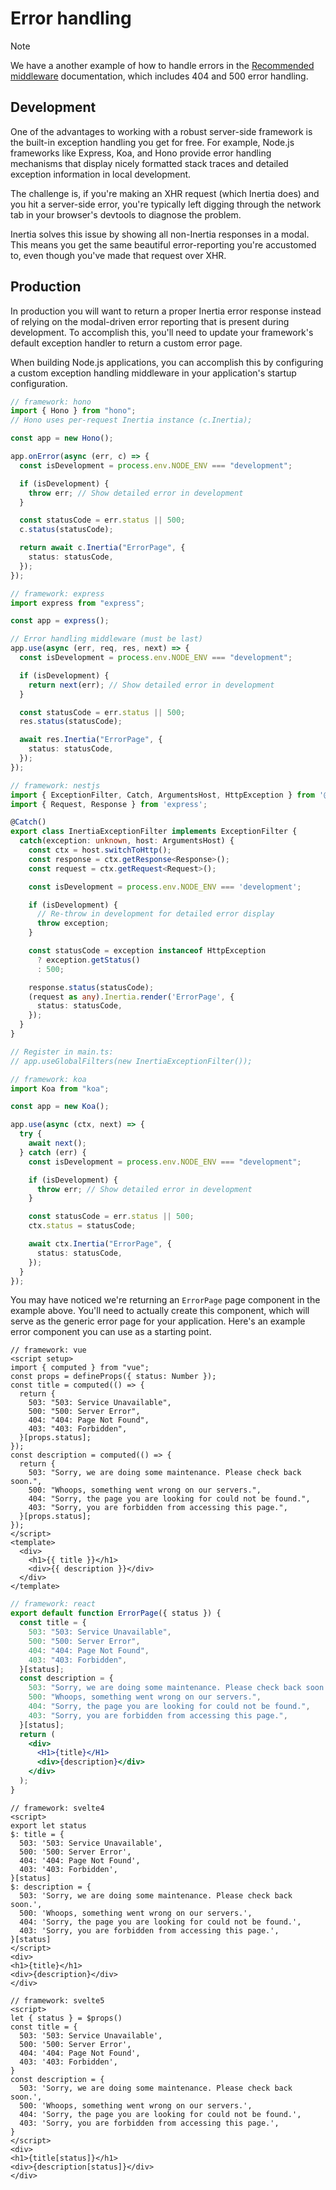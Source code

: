# Error handling

> [!NOTE]
> We have a another example of how to handle errors in the [Recommended middleware](/core/recommended-middleware.md) documentation, which includes 404 and 500 error handling.

## Development

One of the advantages to working with a robust server-side framework is the built-in exception handling you get for free. For example, Node.js frameworks like Express, Koa, and Hono provide error handling mechanisms that display nicely formatted stack traces and detailed exception information in local development.

The challenge is, if you're making an XHR request (which Inertia does) and you hit a server-side error, you're typically left digging through the network tab in your browser's devtools to diagnose the problem.

Inertia solves this issue by showing all non-Inertia responses in a modal. This means you get the same beautiful error-reporting you're accustomed to, even though you've made that request over XHR.

## Production

In production you will want to return a proper Inertia error response instead of relying on the modal-driven error reporting that is present during development. To accomplish this, you'll need to update your framework's default exception handler to return a custom error page.

When building Node.js applications, you can accomplish this by configuring a custom exception handling middleware in your application's startup configuration.

```ts
// framework: hono
import { Hono } from "hono";
// Hono uses per-request Inertia instance (c.Inertia);

const app = new Hono();

app.onError(async (err, c) => {
  const isDevelopment = process.env.NODE_ENV === "development";

  if (isDevelopment) {
    throw err; // Show detailed error in development
  }

  const statusCode = err.status || 500;
  c.status(statusCode);

  return await c.Inertia("ErrorPage", {
    status: statusCode,
  });
});
```

```ts
// framework: express
import express from "express";

const app = express();

// Error handling middleware (must be last)
app.use(async (err, req, res, next) => {
  const isDevelopment = process.env.NODE_ENV === "development";

  if (isDevelopment) {
    return next(err); // Show detailed error in development
  }

  const statusCode = err.status || 500;
  res.status(statusCode);

  await res.Inertia("ErrorPage", {
    status: statusCode,
  });
});
```

```ts
// framework: nestjs
import { ExceptionFilter, Catch, ArgumentsHost, HttpException } from '@nestjs/common';
import { Request, Response } from 'express';

@Catch()
export class InertiaExceptionFilter implements ExceptionFilter {
  catch(exception: unknown, host: ArgumentsHost) {
    const ctx = host.switchToHttp();
    const response = ctx.getResponse<Response>();
    const request = ctx.getRequest<Request>();

    const isDevelopment = process.env.NODE_ENV === 'development';

    if (isDevelopment) {
      // Re-throw in development for detailed error display
      throw exception;
    }

    const statusCode = exception instanceof HttpException
      ? exception.getStatus()
      : 500;

    response.status(statusCode);
    (request as any).Inertia.render('ErrorPage', {
      status: statusCode,
    });
  }
}

// Register in main.ts:
// app.useGlobalFilters(new InertiaExceptionFilter());
```

```ts
// framework: koa
import Koa from "koa";

const app = new Koa();

app.use(async (ctx, next) => {
  try {
    await next();
  } catch (err) {
    const isDevelopment = process.env.NODE_ENV === "development";

    if (isDevelopment) {
      throw err; // Show detailed error in development
    }

    const statusCode = err.status || 500;
    ctx.status = statusCode;

    await ctx.Inertia("ErrorPage", {
      status: statusCode,
    });
  }
});
```

You may have noticed we're returning an `ErrorPage` page component in the example above. You'll need to actually create this component, which will serve as the generic error page for your application. Here's an example error component you can use as a starting point.

```vue
// framework: vue
<script setup>
import { computed } from "vue";
const props = defineProps({ status: Number });
const title = computed(() => {
  return {
    503: "503: Service Unavailable",
    500: "500: Server Error",
    404: "404: Page Not Found",
    403: "403: Forbidden",
  }[props.status];
});
const description = computed(() => {
  return {
    503: "Sorry, we are doing some maintenance. Please check back soon.",
    500: "Whoops, something went wrong on our servers.",
    404: "Sorry, the page you are looking for could not be found.",
    403: "Sorry, you are forbidden from accessing this page.",
  }[props.status];
});
</script>
<template>
  <div>
    <h1>{{ title }}</h1>
    <div>{{ description }}</div>
  </div>
</template>
```

```jsx
// framework: react
export default function ErrorPage({ status }) {
  const title = {
    503: "503: Service Unavailable",
    500: "500: Server Error",
    404: "404: Page Not Found",
    403: "403: Forbidden",
  }[status];
  const description = {
    503: "Sorry, we are doing some maintenance. Please check back soon.",
    500: "Whoops, something went wrong on our servers.",
    404: "Sorry, the page you are looking for could not be found.",
    403: "Sorry, you are forbidden from accessing this page.",
  }[status];
  return (
    <div>
      <H1>{title}</H1>
      <div>{description}</div>
    </div>
  );
}
```

```svelte
// framework: svelte4
<script>
export let status
$: title = {
  503: '503: Service Unavailable',
  500: '500: Server Error',
  404: '404: Page Not Found',
  403: '403: Forbidden',
}[status]
$: description = {
  503: 'Sorry, we are doing some maintenance. Please check back soon.',
  500: 'Whoops, something went wrong on our servers.',
  404: 'Sorry, the page you are looking for could not be found.',
  403: 'Sorry, you are forbidden from accessing this page.',
}[status]
</script>
<div>
<h1>{title}</h1>
<div>{description}</div>
</div>
```

```svelte
// framework: svelte5
<script>
let { status } = $props()
const title = {
  503: '503: Service Unavailable',
  500: '500: Server Error',
  404: '404: Page Not Found',
  403: '403: Forbidden',
}
const description = {
  503: 'Sorry, we are doing some maintenance. Please check back soon.',
  500: 'Whoops, something went wrong on our servers.',
  404: 'Sorry, the page you are looking for could not be found.',
  403: 'Sorry, you are forbidden from accessing this page.',
}
</script>
<div>
<h1>{title[status]}</h1>
<div>{description[status]}</div>
</div>
```
